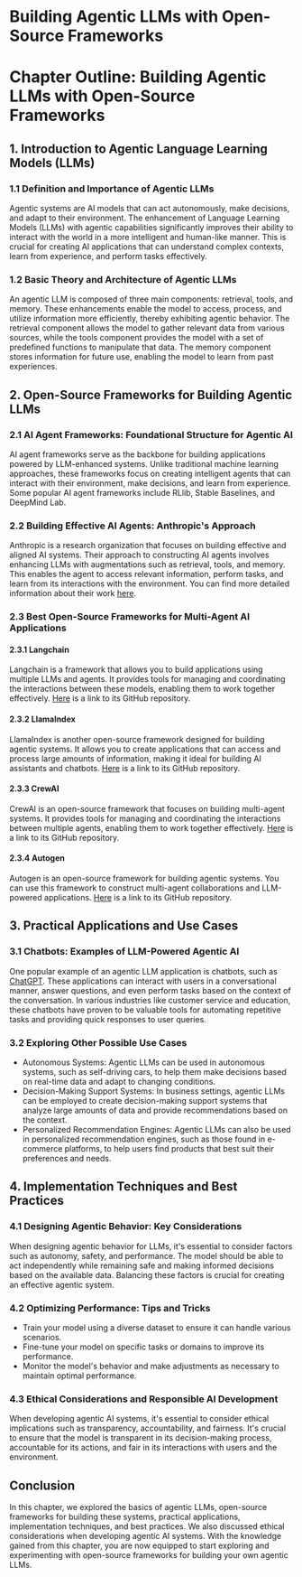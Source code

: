 # Building Agentic LLMs with Open-Source Frameworks

 # Chapter Outline: Building Agentic LLMs with Open-Source Frameworks

## 1. Introduction to Agentic Language Learning Models (LLMs)
### 1.1 Definition and Importance of Agentic LLMs
Agentic systems are AI models that can act autonomously, make decisions, and adapt to their environment. The enhancement of Language Learning Models (LLMs) with agentic capabilities significantly improves their ability to interact with the world in a more intelligent and human-like manner. This is crucial for creating AI applications that can understand complex contexts, learn from experience, and perform tasks effectively.

### 1.2 Basic Theory and Architecture of Agentic LLMs
An agentic LLM is composed of three main components: retrieval, tools, and memory. These enhancements enable the model to access, process, and utilize information more efficiently, thereby exhibiting agentic behavior. The retrieval component allows the model to gather relevant data from various sources, while the tools component provides the model with a set of predefined functions to manipulate that data. The memory component stores information for future use, enabling the model to learn from past experiences.

## 2. Open-Source Frameworks for Building Agentic LLMs
### 2.1 AI Agent Frameworks: Foundational Structure for Agentic AI
AI agent frameworks serve as the backbone for building applications powered by LLM-enhanced systems. Unlike traditional machine learning approaches, these frameworks focus on creating intelligent agents that can interact with their environment, make decisions, and learn from experience. Some popular AI agent frameworks include RLlib, Stable Baselines, and DeepMind Lab.

### 2.2 Building Effective AI Agents: Anthropic's Approach
Anthropic is a research organization that focuses on building effective and aligned AI systems. Their approach to constructing AI agents involves enhancing LLMs with augmentations such as retrieval, tools, and memory. This enables the agent to access relevant information, perform tasks, and learn from its interactions with the environment. You can find more detailed information about their work [here](https://www.anthropic.ai/blog/building-effective-ai-agents/).

### 2.3 Best Open-Source Frameworks for Multi-Agent AI Applications
#### 2.3.1 Langchain
Langchain is a framework that allows you to build applications using multiple LLMs and agents. It provides tools for managing and coordinating the interactions between these models, enabling them to work together effectively. [Here](https://github.com/hwchase17/langchain) is a link to its GitHub repository.

#### 2.3.2 LlamaIndex
LlamaIndex is another open-source framework designed for building agentic systems. It allows you to create applications that can access and process large amounts of information, making it ideal for building AI assistants and chatbots. [Here](https://github.com/jerry-garcia/llamaindex) is a link to its GitHub repository.

#### 2.3.3 CrewAI
CrewAI is an open-source framework that focuses on building multi-agent systems. It provides tools for managing and coordinating the interactions between multiple agents, enabling them to work together effectively. [Here](https://github.com/crewai/crewai) is a link to its GitHub repository.

#### 2.3.4 Autogen
Autogen is an open-source framework for building agentic systems. You can use this framework to construct multi-agent collaborations and LLM-powered applications. [Here](https://github.com/autogen-ai/autogen) is a link to its GitHub repository.

## 3. Practical Applications and Use Cases
### 3.1 Chatbots: Examples of LLM-Powered Agentic AI
One popular example of an agentic LLM application is chatbots, such as [ChatGPT](https://chat.openai.com/). These applications can interact with users in a conversational manner, answer questions, and even perform tasks based on the context of the conversation. In various industries like customer service and education, these chatbots have proven to be valuable tools for automating repetitive tasks and providing quick responses to user queries.

### 3.2 Exploring Other Possible Use Cases
- Autonomous Systems: Agentic LLMs can be used in autonomous systems, such as self-driving cars, to help them make decisions based on real-time data and adapt to changing conditions.
- Decision-Making Support Systems: In business settings, agentic LLMs can be employed to create decision-making support systems that analyze large amounts of data and provide recommendations based on the context.
- Personalized Recommendation Engines: Agentic LLMs can also be used in personalized recommendation engines, such as those found in e-commerce platforms, to help users find products that best suit their preferences and needs.

## 4. Implementation Techniques and Best Practices
### 4.1 Designing Agentic Behavior: Key Considerations
When designing agentic behavior for LLMs, it's essential to consider factors such as autonomy, safety, and performance. The model should be able to act independently while remaining safe and making informed decisions based on the available data. Balancing these factors is crucial for creating an effective agentic system.

### 4.2 Optimizing Performance: Tips and Tricks
- Train your model using a diverse dataset to ensure it can handle various scenarios.
- Fine-tune your model on specific tasks or domains to improve its performance.
- Monitor the model's behavior and make adjustments as necessary to maintain optimal performance.

### 4.3 Ethical Considerations and Responsible AI Development
When developing agentic AI systems, it's essential to consider ethical implications such as transparency, accountability, and fairness. It's crucial to ensure that the model is transparent in its decision-making process, accountable for its actions, and fair in its interactions with users and the environment.

## Conclusion
In this chapter, we explored the basics of agentic LLMs, open-source frameworks for building these systems, practical applications, implementation techniques, and best practices. We also discussed ethical considerations when developing agentic AI systems. With the knowledge gained from this chapter, you are now equipped to start exploring and experimenting with open-source frameworks for building your own agentic LLMs.